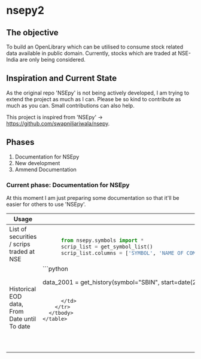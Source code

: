 # nsepy2

<h2>The objective</h2>
To build an OpenLibrary which can be utilised to consume stock related data available in public domain. Currently, stocks which are traded at NSE-India are only being considered.

<h2>Inspiration and Current State</h2>
As the original repo 'NSEpy' is not being actively developed, I am trying to extend the project as much as I can. Please be so kind to contribute as much as you can. Small contributions can also help.

This project is inspired from 'NSEpy' -> https://github.com/swapniljariwala/nsepy.

<h2>Phases</h2>
<ol>
  <li>Documentation for NSEpy</li>
  <li>New development</li>
  <li>Ammend Documentation</li>
 </ol>
 

<h3>Current phase: Documentation for NSEpy</h3>
At this moment I am just preparing some documentation so that it'll be easier for others to use 'NSEpy'.


<table>
 <thead>
  <tr>
    <th>Usage</th>
    <th>Functions</th>
  </tr>
  </thead>
  <tbody>
    <tr>
      <td>List of securities / scrips traded at NSE</td>
      <td>

```python

      from nsepy.symbols import *
      scrip_list = get_symbol_list()
      scrip_list.columns = ['SYMBOL', 'NAME OF COMPANY', 'SERIES', 'DATE OF LISTING','PAID UP VALUE', 'MARKET LOT', 'ISIN NUMBER', 'FACE VALUE']

```

</td>
</tr>
    <tr>
      <td>Historical EOD data, From Date until To date</td>
      <td>
```python

data_2001 = get_history(symbol="SBIN", start=date(2001,1,1), end=date(2001,12,31))


```
      
      </td>
    </tr>
  </tbody>
</table>




